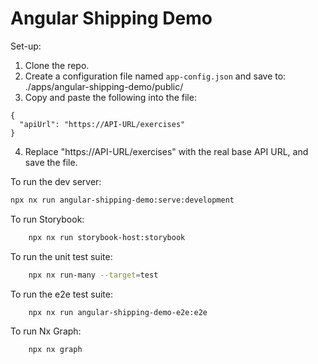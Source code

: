 # Angular Shipping Demo

Set-up:

1. Clone the repo.
2. Create a configuration file named `app-config.json` and save to: ./apps/angular-shipping-demo/public/
3. Copy and paste the following into the file:

```
{
  "apiUrl": "https://API-URL/exercises"
}
```

4. Replace "https://API-URL/exercises" with the real base API URL, and save the file.

To run the dev server:

```sh
npx nx run angular-shipping-demo:serve:development
```

To run Storybook:

```sh
    npx nx run storybook-host:storybook
```

To run the unit test suite:

```sh
    npx nx run-many --target=test
```

To run the e2e test suite:

```sh
    npx nx run angular-shipping-demo-e2e:e2e
```

To run Nx Graph:

```sh
    npx nx graph
```
